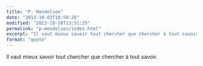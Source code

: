 ```yaml
---
title: "P. Mendelson"
date: "2013-10-03T10:50:26"
modified: "2013-10-18T13:51:25"
permalink: "p-mendelson/index.html"
excerpt: "Il vaut mieux savoir tout chercher que chercher à tout savoir."
format: "quote"
---
```

Il vaut mieux savoir tout chercher que chercher à tout savoir.